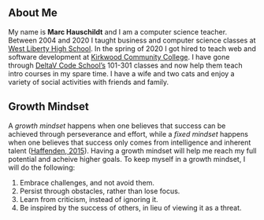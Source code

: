 ## About Me

My name is **Marc Hauschildt** and I am a computer science teacher. Between 2004 and 2020 I taught business and computer science classes at [West Liberty High School](https://www.wl.k12.ia.us/). In the spring of 2020 I got hired to teach web and software development at [Kirkwood Community College](https://kirkwood.edu/). I have gone through [DeltaV Code School’s](https://deltavcodeschool.com/) 101-301 classes and now help them teach intro courses in my spare time. I have a wife and two cats and enjoy a variety of social activities with friends and family.

## Growth Mindset

A _growth mindset_ happens when one believes that success can be achieved through perseverance and effort, while a _fixed mindset_ happens when one believes that success only comes from intelligence and inherent talent ([Haffenden, 2015](https://www.atlassian.com/blog/inside-atlassian/growth-mindset/)). Having a growth mindset will help me reach my full potential and acheive higher goals. To keep myself in a growth mindset, I will do the following:

1. Embrace challenges, and not avoid them.
2. Persist through obstacles, rather than lose focus.
3. Learn from criticism, instead of ignoring it.
4. Be inspired by the success of others, in lieu of viewing it as a threat.
